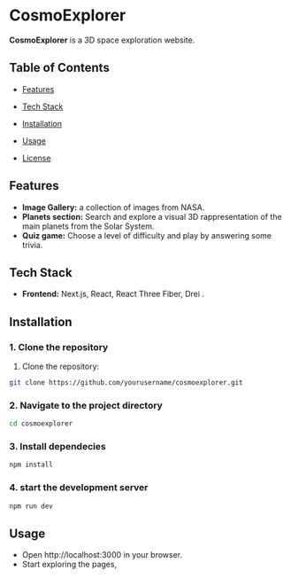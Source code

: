 # CosmoExplorer

**CosmoExplorer** is a 3D space exploration website.
## Table of Contents
- [Features](#features)  
- [Tech Stack](#tech-stack)  
- [Installation](#installation)  
- [Usage](#usage)  
  
- [License](#license)  

## Features
- **Image Gallery:** a collection of images from NASA.  
- **Planets section:** Search and explore a visual 3D rappresentation of the main planets from the Solar System.  
- **Quiz game:** Choose a level of difficulty and play by answering some trivia.  



## Tech Stack
- **Frontend:** Next.js, React, React Three Fiber, Drei . 
  

## Installation

### 1. Clone the repository
1. Clone the repository:  

```bash
git clone https://github.com/yourusername/cosmoexplorer.git
````

### 2. Navigate to the project directory

```bash
cd cosmoexplorer
````
### 3. Install dependecies
```bash
npm install
````
### 4. start the development server

```bash
npm run dev
```

## Usage
 - Open http://localhost:3000 in your browser.
 - Start exploring the pages,